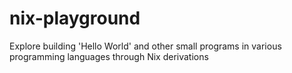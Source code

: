 # nix-playground
Explore building 'Hello World' and other small programs in various programming languages through Nix derivations
